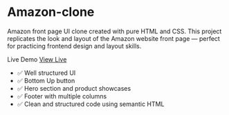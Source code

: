 # Amazon-clone
Amazon front page UI clone created with pure HTML and CSS.
This project replicates the look and layout of the Amazon website front page — perfect for practicing frontend design and layout skills.



Live Demo
[View Live]( https://bhuvan-shivhare.github.io/Amazon-clone/)  


- ✅ Well structured UI
- ✅ Bottom Up button  
- ✅ Hero section and product showcases
- ✅ Footer with multiple columns
- ✅ Clean and structured code using semantic HTML

